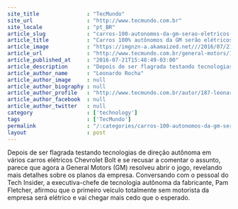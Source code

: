 ```yaml
---
site_title               : "TecMundo"
site_url                 : "http://www.tecmundo.com.br"
site_locale              : "pt_BR"
article_slug             : "carros-100-autonomos-da-gm-serao-eletricos-e-chegarao-antes-do-esperado"
article_title            : "Carros 100% autônomos da GM serão elétricos e chegarão 'antes do esperado'"
article_image            : "https://imgnzn-a.akamaized.net///2016/07/21/21154740949270-t1200x480.jpg"
article_url              : "http://www.tecmundo.com.br/general-motors/107541-carros-100-autonomos-gm-eletricos-chegarao-esperado.htm"
article_published_at     : "2016-07-21T15:48:49-03:00"
article_description      : "Depois de ser flagrada testando tecnologias de direção autônoma em vários carros elétricos Chevrolet Bolt e se recusar a comentar o assunto, parece que agora a General Motors (GM) resolveu abrir o jogo, revelando mais detalhes sobre os planos da empresa. Conversando com o pessoal do Tech Insider, a executiva-chefe de tecnologia autônoma da fabricante, Pam Fletcher, afirmou que o primeiro veículo totalmente sem motorista da empresa será elétrico e vai chegar mais cedo que o esperado."
article_author_name      : "Leonardo Rocha"
article_author_image     : null
article_author_biography : null
article_author_profile   : "http://www.tecmundo.com.br/autor/187-leonardo-rocha/"
article_author_facebook  : null
article_author_twitter   : null
category                 : ['technology']
tags                     : ['TecMundo']
permalink                : "/:categories/carros-100-autonomos-da-gm-serao-eletricos-e-chegarao-antes-do-esperado/"
layout                   : post
---
```


Depois de ser flagrada testando tecnologias de direção autônoma em vários carros elétricos Chevrolet Bolt e se recusar a comentar o assunto, parece que agora a General Motors (GM) resolveu abrir o jogo, revelando mais detalhes sobre os planos da empresa. Conversando com o pessoal do Tech Insider, a executiva-chefe de tecnologia autônoma da fabricante, Pam Fletcher, afirmou que o primeiro veículo totalmente sem motorista da empresa será elétrico e vai chegar mais cedo que o esperado.
